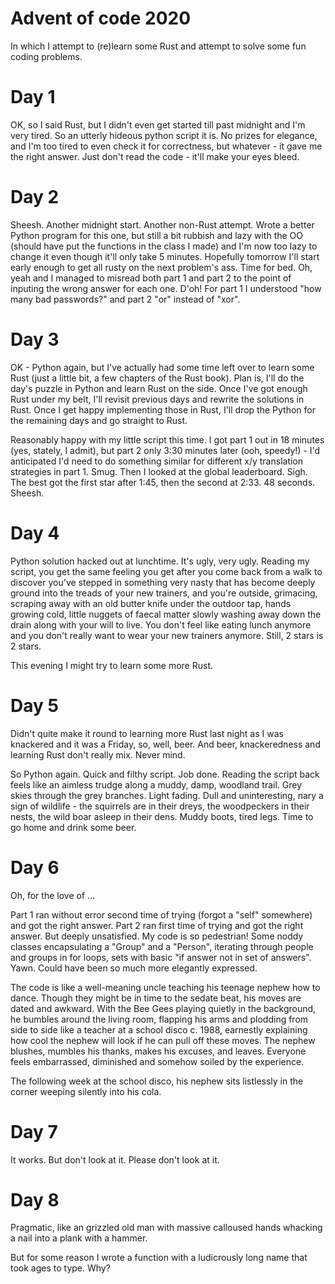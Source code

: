 # Advent of code 2020
In which I attempt to (re)learn some Rust and attempt to solve some fun coding problems.

# Day 1
OK, so I said Rust, but I didn't even get started till past midnight and I'm very tired. So an utterly hideous python script it is. No prizes for elegance, and I'm too tired to even check it for correctness, but whatever - it gave me the right answer. Just don't read the code - it'll make your eyes bleed.

# Day 2
Sheesh. Another midnight start. Another non-Rust attempt. Wrote a better Python program for this one, but still a bit rubbish and lazy with the OO (should have put the functions in the class I made) and I'm now too lazy to change it even though it'll only take 5 minutes. Hopefully tomorrow I'll start early enough to get all rusty on the next problem's ass. Time for bed. Oh, yeah and I managed to misread both part 1 and part 2 to the point of inputing the wrong answer for each one. D'oh! For part 1 I understood "how many bad passwords?" and part 2 "or" instead of "xor".

# Day 3
OK - Python again, but I've actually had some time left over to learn some Rust (just a little bit, a few chapters of the Rust book). Plan is, I'll do the day's puzzle in Python and learn Rust on the side. Once I've got enough Rust under my belt, I'll revisit previous days and rewrite the solutions in Rust. Once I get happy implementing those in Rust, I'll drop the Python for the remaining days and go straight to Rust.

Reasonably happy with my little script this time. I got part 1 out in 18 minutes (yes, stately, I admit), but part 2 only 3:30 minutes later (ooh, speedy!) - I'd anticipated I'd need to do something similar for different x/y translation strategies in part 1. Smug. Then I looked at the global leaderboard. Sigh. The best got the first star after 1:45, then the second at 2:33. 48 seconds. Sheesh.

# Day 4
Python solution hacked out at lunchtime. It's ugly, very ugly. Reading my script, you get the same feeling you get after you come back from a walk to discover you've stepped in something very nasty that has become deeply ground into the treads of your new trainers, and you're outside, grimacing, scraping away with an old butter knife under the outdoor tap, hands growing cold, little nuggets of faecal matter slowly washing away down the drain along with your will to live. You don't feel like eating lunch anymore and you don't really want to wear your new trainers anymore. Still, 2 stars is 2 stars.

This evening I might try to learn some more Rust.

# Day 5
Didn't quite make it round to learning more Rust last night as I was knackered and it was a Friday, so, well, beer. And beer, knackeredness and learning Rust don't really mix. Never mind.

So Python again. Quick and filthy script. Job done. Reading the script back feels like an aimless trudge along a muddy, damp, woodland trail. Grey skies through the grey branches. Light fading. Dull and uninteresting, nary a sign of wildlife - the squirrels are in their dreys, the woodpeckers in their nests, the wild boar asleep in their dens. Muddy boots, tired legs. Time to go home and drink some beer.

# Day 6
Oh, for the love of ...

Part 1 ran without error second time of trying (forgot a "self" somewhere) and got the right answer. Part 2 ran first time of trying and got the right answer. But deeply unsatisfied. My code is so pedestrian! Some noddy classes encapsulating a "Group" and a "Person", iterating through people and groups in for loops, sets with basic "if answer not in set of answers". Yawn. Could have been so much more elegantly expressed.

The code is like a well-meaning uncle teaching his teenage nephew how to dance. Though they might be in time to the sedate beat, his moves are dated and awkward. With the Bee Gees playing quietly in the background, he bumbles around the living room, flapping his arms and plodding from side to side like a teacher at a school disco c. 1988, earnestly explaining how cool the nephew will look if he can pull off these moves. The nephew blushes, mumbles his thanks, makes his excuses, and leaves. Everyone feels embarrassed, diminished and somehow soiled by the experience.

The following week at the school disco, his nephew sits listlessly in the corner weeping silently into his cola.

# Day 7
It works. But don't look at it. Please don't look at it.

# Day 8
Pragmatic, like an grizzled old man with massive calloused hands whacking a nail into a plank with a hammer.

But for some reason I wrote a function with a ludicrously long name that took ages to type. Why?
